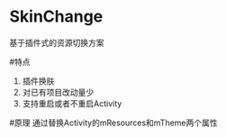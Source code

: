 # SkinChange
基于插件式的资源切换方案

#特点
1. 插件换肤</br>
2. 对已有项目改动量少</br>
3. 支持重启或者不重启Activity</br>

#原理
通过替换Activity的mResources和mTheme两个属性
